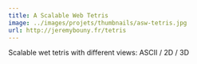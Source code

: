 ```yaml
---
title: A Scalable Web Tetris
image: ../images/projets/thumbnails/asw-tetris.jpg
url: http://jeremybouny.fr/tetris
---
```


Scalable wet tetris with different views: ASCII / 2D / 3D